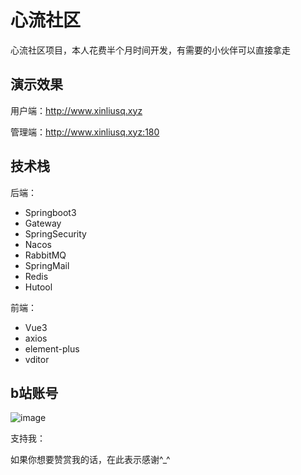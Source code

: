 # 心流社区
心流社区项目，本人花费半个月时间开发，有需要的小伙伴可以直接拿走

## 演示效果
用户端：http://www.xinliusq.xyz

管理端：http://www.xinliusq.xyz:180

## 技术栈

后端：

- Springboot3
- Gateway
- SpringSecurity
- Nacos
- RabbitMQ
- SpringMail
- Redis
- Hutool

前端：

- Vue3
- axios
- element-plus
- vditor

## b站账号

![image](https://github.com/yinhuiSpace/mini-demo-blog/assets/156671079/785377d4-daa7-418b-9980-2724631d2363)

支持我：

如果你想要赞赏我的话，在此表示感谢^_^
